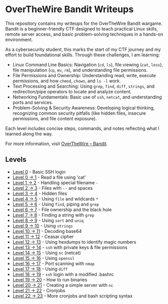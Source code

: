 # OverTheWire Bandit Writeups

This repository contains my writeups for the OverTheWire Bandit wargame.  
Bandit is a beginner-friendly CTF designed to teach practical Linux skills, remote server access, and basic problem-solving techniques in a hands-on environment.

As a cybersecurity student, this marks the start of my CTF journey and my effort to build foundational skills. Through these challenges, I am learning:

- Linux Command Line Basics: Navigation (`cd`, `ls`), file viewing (`cat`, `less`), file manipulation (`cp`, `mv`, `rm`), and understanding file permissions.
- File Permissions and Ownership: Understanding read, write, execute permissions, and how `chmod`, `chown`, and `ls -l` work.
- Text Processing and Searching: Using `grep`, `find`, `diff`, `strings`, and redirection/pipe operators to locate and analyze content.
- Networking Fundamentals: Basic use of `ssh`, `netcat`, and understanding ports and services.
- Problem-Solving & Security Awareness: Developing logical thinking, recognizing common security pitfalls (like hidden files, insecure permissions, and file content exposure).

Each level includes concise steps, commands, and notes reflecting what I learned along the way.

For more information, visit [OverTheWire – Bandit](https://overthewire.org/wargames/bandit/).


## Levels
- [Level 0](level-0.md) - Basic SSH login
- [Level 0 → 1](level-0→1.md) - Read a file using 'cat'
- [Level 1 → 2](level-1→2.md) - Handling special filename `-`
- [Level 2 → 3](level-2→3.md) - Files with `--` and spaces
- [Level 3 → 4](level-3→4.md) - Hidden files
- [Level 4 → 5](level-4→5.md) - Using `file` and wildcards `*`
- [Level 5 → 6](level-5→6.md) - Using `find`, piping and `grep`
- [Level 6 → 7](level-6→7.md) - File ownership and the black hole
- [Level 7 → 8](level-7→8.md) - Finding a string with `grep`
- [Level 8 → 9](level-8→9.md) - Using `sort` and `uniq`
- [Level 9 → 10](level-9→10.md) - Using `strings`
- [Level 10 → 11](level-10→11.md) - Decoding base64
- [Level 11 → 12](level-11→12.md) - Ceasar cipher
- [Level 12 → 13](level-12→13.md) - Using hexdumps to identify magic numbers
- [Level 13 → 14](level-13→14.md) - `ssh` with private keys & file permissions
- [Level 14 → 15](level-14→15.md) - Using `nc` (netcat)
- [Level 15 → 16](level-15→16.md) - Using `openssl`
- [Level 16 → 17](level-16→17.md) - Port scanning with `nmap`
- [Level 17 → 18](level-17→18.md) - Using `diff` 
- [Level 18 → 19](level-18→19.md) - `ssh` login with a modified .bashrc
- [Level 19 → 20](level-19→20.md) - How to run binaries
- [Level 20 → 21](level-20→21.md) - Creating a simple server with `nc`
- [Level 21 → 22](level-21→22.md) - Cronjobs
- [Level 22 → 23](level-20→21.md) - More cronjobs and bash scripting syntax



